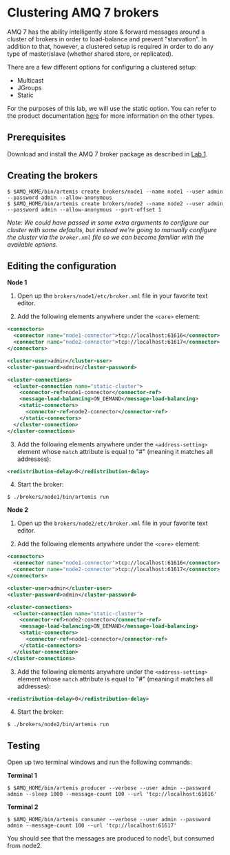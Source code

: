 # Clustering AMQ 7 brokers

AMQ 7 has the ability intelligently store & forward messages around a cluster of brokers in order to load-balance and prevent "starvation". In addition to that, however, a clustered setup is required in order to do any type of master/slave (whether shared store, or replicated).

There are a few different options for configuring a clustered setup:

* Multicast
* JGroups
* Static

For the purposes of this lab, we will use the static option. You can refer to the product documentation [here](https://access.redhat.com/documentation/en-us/red_hat_jboss_amq/7.0/html/using_amq_broker/clustering) for more information on the other types.

## Prerequisites

Download and install the AMQ 7 broker package as described in [Lab 1](00-install-broker.md).

## Creating the brokers

```
$ $AMQ_HOME/bin/artemis create brokers/node1 --name node1 --user admin --password admin --allow-anonymous
$ $AMQ_HOME/bin/artemis create brokers/node2 --name node2 --user admin --password admin --allow-anonymous --port-offset 1
```

_Note: We could have passed in some extra arguments to configure our cluster with some defaults, but instead we're going to manually configure the cluster via the `broker.xml` file so we can become familiar with the available options._

## Editing the configuration

__Node 1__

1. Open up the `brokers/node1/etc/broker.xml` file in your favorite text editor.

2. Add the following elements anywhere under the `<core>` element:

```xml
<connectors>
  <connector name="node1-connector">tcp://localhost:61616</connector>
  <connector name="node2-connector">tcp://localhost:61617</connector>
</connectors>

<cluster-user>admin</cluster-user>
<cluster-password>admin</cluster-password>

<cluster-connections>
  <cluster-connection name="static-cluster">
    <connector-ref>node1-connector</connector-ref>
    <message-load-balancing>ON_DEMAND</message-load-balancing>
    <static-connectors>
      <connector-ref>node2-connector</connector-ref>
    </static-connectors>
  </cluster-connection>
</cluster-connections>
```

3. Add the following elements anywhere under the `<address-setting>` element whose `match` attribute is equal to "#" (meaning it matches all addresses):

```xml
<redistribution-delay>0</redistribution-delay>
```

4. Start the broker:

```
$ ./brokers/node1/bin/artemis run
```

__Node 2__

1. Open up the `brokers/node2/etc/broker.xml` file in your favorite text editor.

2. Add the following elements anywhere under the `<core>` element:

```xml
<connectors>
  <connector name="node1-connector">tcp://localhost:61616</connector>
  <connector name="node2-connector">tcp://localhost:61617</connector>
</connectors>

<cluster-user>admin</cluster-user>
<cluster-password>admin</cluster-password>

<cluster-connections>
  <cluster-connection name="static-cluster">
    <connector-ref>node2-connector</connector-ref>
    <message-load-balancing>ON_DEMAND</message-load-balancing>
    <static-connectors>
      <connector-ref>node1-connector</connector-ref>
    </static-connectors>
  </cluster-connection>
</cluster-connections>
```

3. Add the following elements anywhere under the `<address-setting>` element whose `match` attribute is equal to "#" (meaning it matches all addresses):

```xml
<redistribution-delay>0</redistribution-delay>
```

4. Start the broker:

```
$ ./brokers/node2/bin/artemis run
```

## Testing

Open up two terminal windows and run the following commands:

__Terminal 1__

```
$ $AMQ_HOME/bin/artemis producer --verbose --user admin --password admin --sleep 1000 --message-count 100 --url 'tcp://localhost:61616'
```

__Terminal 2__

```
$ $AMQ_HOME/bin/artemis consumer --verbose --user admin --password admin --message-count 100 --url 'tcp://localhost:61617'
```

You should see that the messages are produced to node1, but consumed from node2.
